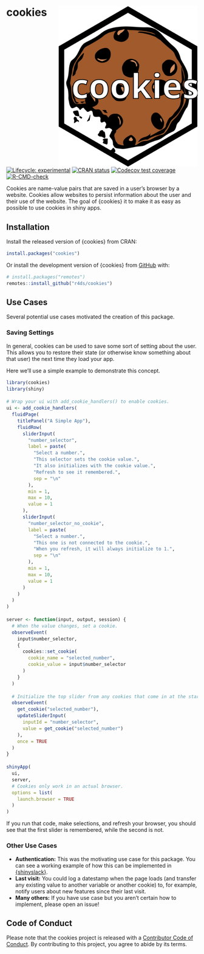 
<!-- README.md is generated from README.Rmd. Please edit that file -->

# cookies <a href="https://r4ds.github.io/cookies/"><img src="man/figures/logo.svg" align="right" height="424" /></a>

<!-- badges: start -->

[![Lifecycle:
experimental](https://img.shields.io/badge/lifecycle-experimental-orange.svg)](https://lifecycle.r-lib.org/articles/stages.html#experimental)
[![CRAN
status](https://www.r-pkg.org/badges/version/cookies)](https://CRAN.R-project.org/package=cookies)
[![Codecov test
coverage](https://codecov.io/gh/r4ds/cookies/branch/main/graph/badge.svg)](https://app.codecov.io/gh/r4ds/cookies?branch=main)
[![R-CMD-check](https://github.com/r4ds/cookies/actions/workflows/R-CMD-check.yaml/badge.svg)](https://github.com/r4ds/cookies/actions/workflows/R-CMD-check.yaml)
<!-- badges: end -->

Cookies are name-value pairs that are saved in a user’s browser by a
website. Cookies allow websites to persist information about the user
and their use of the website. The goal of {cookies} it to make it as
easy as possible to use cookies in shiny apps.

## Installation

Install the released version of {cookies} from CRAN:

``` r
install.packages("cookies")
```

Or install the development version of {cookies} from
[GitHub](https://github.com/) with:

``` r
# install.packages("remotes")
remotes::install_github("r4ds/cookies")
```

## Use Cases

Several potential use cases motivated the creation of this package.

### Saving Settings

In general, cookies can be used to save some sort of setting about the
user. This allows you to restore their state (or otherwise know
something about that user) the next time they load your app.

Here we’ll use a simple example to demonstrate this concept.

``` r
library(cookies)
library(shiny)

# Wrap your ui with add_cookie_handlers() to enable cookies.
ui <- add_cookie_handlers(
  fluidPage(
    titlePanel("A Simple App"),
    fluidRow(
      sliderInput(
        "number_selector",
        label = paste(
          "Select a number.",
          "This selector sets the cookie value.",
          "It also initializes with the cookie value.",
          "Refresh to see it remembered.",
          sep = "\n"
        ),
        min = 1,
        max = 10,
        value = 1
      ),
      sliderInput(
        "number_selector_no_cookie",
        label = paste(
          "Select a number.",
          "This one is not connected to the cookie.",
          "When you refresh, it will always initialize to 1.",
          sep = "\n"
        ),
        min = 1,
        max = 10,
        value = 1
      )
    )
  )
)

server <- function(input, output, session) {
  # When the value changes, set a cookie.
  observeEvent(
    input$number_selector,
    {
      cookies::set_cookie(
        cookie_name = "selected_number",
        cookie_value = input$number_selector
      )
    }
  )

  # Initialize the top slider from any cookies that come in at the start.
  observeEvent(
    get_cookie("selected_number"),
    updateSliderInput(
      inputId = "number_selector",
      value = get_cookie("selected_number")
    ),
    once = TRUE
  )
}

shinyApp(
  ui,
  server,
  # Cookies only work in an actual browser.
  options = list(
    launch.browser = TRUE
  )
)
```

If you run that code, make selections, and refresh your browser, you
should see that the first slider is remembered, while the second is not.

### Other Use Cases

- **Authentication:** This was the motivating use case for this package.
  You can see a working example of how this can be implemented in
  [{shinyslack}](https://github.com/r4ds/shinyslack).
- **Last visit:** You could log a datestamp when the page loads (and
  transfer any existing value to another variable or another cookie) to,
  for example, notify users about new features since their last visit.
- **Many others:** If you have use case but you aren’t certain how to
  implement, please open an issue!

## Code of Conduct

Please note that the cookies project is released with a [Contributor
Code of
Conduct](https://contributor-covenant.org/version/2/1/CODE_OF_CONDUCT.html).
By contributing to this project, you agree to abide by its terms.
